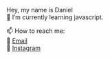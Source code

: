 Hey, my name is Daniel
<br />
🌱 I’m currently learning javascript.

📫 How to reach me:
<br />
📩  [Email](danielgonzalezm21@gmail.com)
<br />
📸  [Instagram](https://www.instagram.com/dannydosx/)



<!---
Dannygx21/Dannygx21 is a ✨ special ✨ repository because its `README.md` (this file) appears on your GitHub profile.
You can click the Preview link to take a look at your changes.
--->
